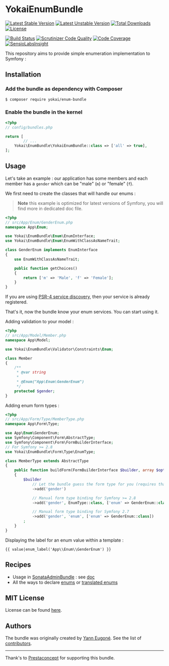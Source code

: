 YokaiEnumBundle
==============

[![Latest Stable Version](https://poser.pugx.org/yokai/enum-bundle/v/stable)](https://packagist.org/packages/yokai/enum-bundle)
[![Latest Unstable Version](https://poser.pugx.org/yokai/enum-bundle/v/unstable)](https://packagist.org/packages/yokai/enum-bundle)
[![Total Downloads](https://poser.pugx.org/yokai/enum-bundle/downloads)](https://packagist.org/packages/yokai/enum-bundle)
[![License](https://poser.pugx.org/yokai/enum-bundle/license)](https://packagist.org/packages/yokai/enum-bundle)

[![Build Status](https://api.travis-ci.org/yokai-php/enum-bundle.png?branch=master)](https://travis-ci.org/yokai-php/enum-bundle)
[![Scrutinizer Code Quality](https://scrutinizer-ci.com/g/yokai-php/enum-bundle/badges/quality-score.png?b=master)](https://scrutinizer-ci.com/g/yokai-php/enum-bundle/?branch=master)
[![Code Coverage](https://scrutinizer-ci.com/g/yokai-php/enum-bundle/badges/coverage.png?b=master)](https://scrutinizer-ci.com/g/yokai-php/enum-bundle/?branch=master)
[![SensioLabsInsight](https://insight.sensiolabs.com/projects/596d2076-90ee-49d9-a8b2-e3bcbd390874/mini.png)](https://insight.sensiolabs.com/projects/596d2076-90ee-49d9-a8b2-e3bcbd390874)

This repository aims to provide simple enumeration implementation to Symfony :


Installation
------------

### Add the bundle as dependency with Composer

``` bash
$ composer require yokai/enum-bundle
```

### Enable the bundle in the kernel

```php
<?php
// config/bundles.php

return [
        // ...
    Yokai\EnumBundle\YokaiEnumBundle::class => ['all' => true],
];
```


Usage
-----

Let's take an example : our application has some members 
and each member has a `gender` which can be "male" (`m`) or "female" (`f`).

We first need to create the classes that will handle our enums :

> **Note** this example is optimized for latest versions of Symfony, you will find more in dedicated doc file.

```php
<?php
// src/App/Enum/GenderEnum.php
namespace App\Enum;

use Yokai\EnumBundle\Enum\EnumInterface;
use Yokai\EnumBundle\Enum\EnumWithClassAsNameTrait;

class GenderEnum implements EnumInterface
{
    use EnumWithClassAsNameTrait;

    public function getChoices()
    {
        return ['m' => 'Male', 'f' => 'Female'];
    }
}
```

If you are using [PSR-4 service discovery](https://symfony.com/blog/new-in-symfony-3-3-psr-4-based-service-discovery),
then your service is already registered.

That's it, now the bundle know your enum services. You can start using it.

Adding validation to your model :

```php
<?php
// src/App/Model/Member.php
namespace App\Model;

use Yokai\EnumBundle\Validator\Constraints\Enum;

class Member
{
    /**
     * @var string
     *
     * @Enum("App\Enum\GenderEnum")
     */
    protected $gender;
}
```

Adding enum form types :

```php
<?php
// src/App/Form/Type/MemberType.php
namespace App\Form\Type;

use App\Enum\GenderEnum;
use Symfony\Component\Form\AbstractType;
use Symfony\Component\Form\FormBuilderInterface;
// For Symfony >= 2.8
use Yokai\EnumBundle\Form\Type\EnumType;

class MemberType extends AbstractType
{
    public function buildForm(FormBuilderInterface $builder, array $options)
    {
        $builder
            // Let the bundle guess the form type for you (requires that you configured the validation)
            ->add('gender')

            // Manual form type binding for Symfony >= 2.8
            ->add('gender', EnumType::class, ['enum' => GenderEnum::class])

            // Manual form type binding for Symfony 2.7
            ->add('gender', 'enum', ['enum' => GenderEnum::class])
        ;
    }
}
```

Displaying the label for an enum value within a template :

```twig
{{ value|enum_label('App\\Enum\\GenderEnum') }}
```


Recipes
-------

- Usage in [SonataAdminBundle](https://github.com/sonata-project/SonataAdminBundle) : see [doc](Resources/doc/sonata-admin.md)
- All the ways to declare [enums](Resources/doc/declaring-enum.md) or [translated enums](Resources/doc/declaring-translated-enum.md)


MIT License
-----------

License can be found [here](https://github.com/yokai-php/enum-bundle/blob/master/Resources/meta/LICENSE).


Authors
-------

The bundle was originally created by [Yann Eugoné](https://github.com/yann-eugone).
See the list of [contributors](https://github.com/yokai-php/enum-bundle/contributors).

---

Thank's to [Prestaconcept](https://github.com/prestaconcept) for supporting this bundle.
